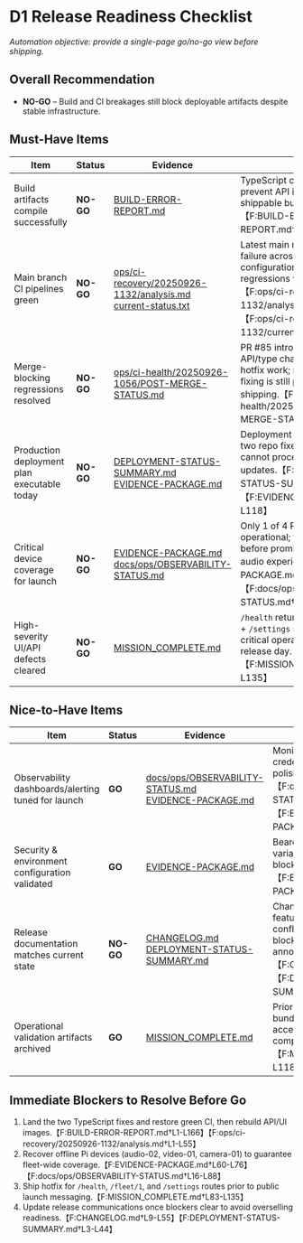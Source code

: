 # D1 Release Readiness Checklist

_Automation objective: provide a single-page go/no-go view before shipping._

## Overall Recommendation
- **NO-GO** – Build and CI breakages still block deployable artifacts despite stable infrastructure.

## Must-Have Items
| Item | Status | Evidence | Notes |
| --- | --- | --- | --- |
| Build artifacts compile successfully | **NO-GO** | [BUILD-ERROR-REPORT.md](../../BUILD-ERROR-REPORT.md) | TypeScript compilation failures prevent API image creation, so no shippable build exists yet.【F:BUILD-ERROR-REPORT.md†L1-L132】 |
| Main branch CI pipelines green | **NO-GO** | [ops/ci-recovery/20250926-1132/analysis.md](../ci-recovery/20250926-1132/analysis.md)<br>[current-status.txt](../ci-recovery/20250926-1132/current-status.txt) | Latest main runs show 100% failure across workflows due to configuration/type issues, so regressions would land unnoticed.【F:ops/ci-recovery/20250926-1132/analysis.md†L1-L55】【F:ops/ci-recovery/20250926-1132/current-status.txt†L1-L5】 |
| Merge-blocking regressions resolved | **NO-GO** | [ops/ci-health/20250926-1056/POST-MERGE-STATUS.md](../ci-health/20250926-1056/POST-MERGE-STATUS.md) | PR #85 introduced breaking API/type changes with ongoing hotfix work; reverting or forward-fixing is still pending before shipping.【F:ops/ci-health/20250926-1056/POST-MERGE-STATUS.md†L1-L77】 |
| Production deployment plan executable today | **NO-GO** | [DEPLOYMENT-STATUS-SUMMARY.md](../../DEPLOYMENT-STATUS-SUMMARY.md)<br>[EVIDENCE-PACKAGE.md](../../EVIDENCE-PACKAGE.md) | Deployment remains blocked until two repo fixes land; plan exists but cannot proceed without code updates.【F:DEPLOYMENT-STATUS-SUMMARY.md†L3-L72】【F:EVIDENCE-PACKAGE.md†L1-L118】 |
| Critical device coverage for launch | **NO-GO** | [EVIDENCE-PACKAGE.md](../../EVIDENCE-PACKAGE.md)<br>[docs/ops/OBSERVABILITY-STATUS.md](../../docs/ops/OBSERVABILITY-STATUS.md) | Only 1 of 4 Pi devices is operational; the rest need recovery before promising multi-device audio experiences.【F:EVIDENCE-PACKAGE.md†L60-L76】【F:docs/ops/OBSERVABILITY-STATUS.md†L16-L88】 |
| High-severity UI/API defects cleared | **NO-GO** | [MISSION_COMPLETE.md](../../MISSION_COMPLETE.md) | `/health` returns 500 and `/fleet/1` + `/settings` still 404, leaving critical operator flows broken for release day.【F:MISSION_COMPLETE.md†L83-L135】 |

## Nice-to-Have Items
| Item | Status | Evidence | Notes |
| --- | --- | --- | --- |
| Observability dashboards/alerting tuned for launch | **GO** | [docs/ops/OBSERVABILITY-STATUS.md](../../docs/ops/OBSERVABILITY-STATUS.md)<br>[EVIDENCE-PACKAGE.md](../../EVIDENCE-PACKAGE.md) | Monitoring stack, alert rules, and credentials are live; only dashboard polish remains optional for launch.【F:docs/ops/OBSERVABILITY-STATUS.md†L7-L140】【F:EVIDENCE-PACKAGE.md†L16-L158】 |
| Security & environment configuration validated | **GO** | [EVIDENCE-PACKAGE.md](../../EVIDENCE-PACKAGE.md) | Bearer tokens, API auth, and env variables confirmed present; no blockers identified here.【F:EVIDENCE-PACKAGE.md†L120-L135】 |
| Release documentation matches current state | **NO-GO** | [CHANGELOG.md](../../CHANGELOG.md)<br>[DEPLOYMENT-STATUS-SUMMARY.md](../../DEPLOYMENT-STATUS-SUMMARY.md) | Changelog advertises Phase C features already shipped, conflicting with deployment blockers; needs correction before announcement.【F:CHANGELOG.md†L9-L55】【F:DEPLOYMENT-STATUS-SUMMARY.md†L3-L44】 |
| Operational validation artifacts archived | **GO** | [MISSION_COMPLETE.md](../../MISSION_COMPLETE.md) | Prior mission logged evidence bundle (screens, logs) that remains accessible for future regression comparisons.【F:MISSION_COMPLETE.md†L66-L118】 |

## Immediate Blockers to Resolve Before Go
1. Land the two TypeScript fixes and restore green CI, then rebuild API/UI images.【F:BUILD-ERROR-REPORT.md†L1-L166】【F:ops/ci-recovery/20250926-1132/analysis.md†L1-L55】
2. Recover offline Pi devices (audio-02, video-01, camera-01) to guarantee fleet-wide coverage.【F:EVIDENCE-PACKAGE.md†L60-L76】【F:docs/ops/OBSERVABILITY-STATUS.md†L16-L88】
3. Ship hotfix for `/health`, `/fleet/1`, and `/settings` routes prior to public launch messaging.【F:MISSION_COMPLETE.md†L83-L135】
4. Update release communications once blockers clear to avoid overselling readiness.【F:CHANGELOG.md†L9-L55】【F:DEPLOYMENT-STATUS-SUMMARY.md†L3-L44】
